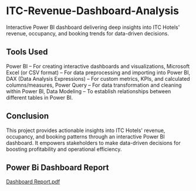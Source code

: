 # ITC-Revenue-Dashboard-Analysis
Interactive Power BI dashboard delivering deep insights into ITC Hotels' revenue, occupancy, and booking trends for data-driven decisions.
## Tools Used
Power BI – For creating interactive dashboards and visualizations,
 Microsoft Excel (or CSV format) – For data preprocessing and importing into Power BI,
 DAX (Data Analysis Expressions) – For custom metrics, KPIs, and calculated columns/measures,
 Power Query – For data transformation and cleaning within Power BI,
 Data Modeling – To establish relationships between different tables in Power BI.
## Conclusion
This project provides actionable insights into ITC Hotels' revenue, occupancy, and booking patterns through an interactive Power BI dashboard. It empowers stakeholders to make data-driven decisions for boosting profitability and operational efficiency.
## Power Bi Dashboard Report
[Dashboard Report.pdf](https://github.com/user-attachments/files/21445536/Dashboard.Report.pdf)

